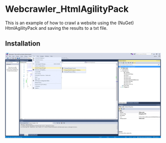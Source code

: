 # Webcrawler_HtmlAgilityPack

This is an example of how to crawl a website using the (NuGet) HtmlAgilityPack and saving the results to a txt file.

## Installation

![installation](/images/installation.gif?raw=true)